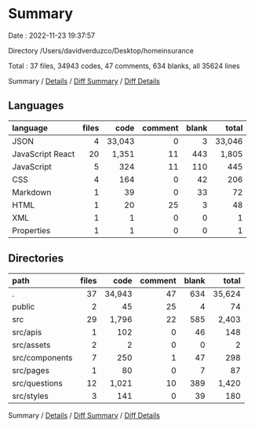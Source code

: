 # Summary

Date : 2022-11-23 19:37:57

Directory /Users/davidverduzco/Desktop/homeinsurance

Total : 37 files,  34943 codes, 47 comments, 634 blanks, all 35624 lines

Summary / [Details](details.md) / [Diff Summary](diff.md) / [Diff Details](diff-details.md)

## Languages
| language | files | code | comment | blank | total |
| :--- | ---: | ---: | ---: | ---: | ---: |
| JSON | 4 | 33,043 | 0 | 3 | 33,046 |
| JavaScript React | 20 | 1,351 | 11 | 443 | 1,805 |
| JavaScript | 5 | 324 | 11 | 110 | 445 |
| CSS | 4 | 164 | 0 | 42 | 206 |
| Markdown | 1 | 39 | 0 | 33 | 72 |
| HTML | 1 | 20 | 25 | 3 | 48 |
| XML | 1 | 1 | 0 | 0 | 1 |
| Properties | 1 | 1 | 0 | 0 | 1 |

## Directories
| path | files | code | comment | blank | total |
| :--- | ---: | ---: | ---: | ---: | ---: |
| . | 37 | 34,943 | 47 | 634 | 35,624 |
| public | 2 | 45 | 25 | 4 | 74 |
| src | 29 | 1,796 | 22 | 585 | 2,403 |
| src/apis | 1 | 102 | 0 | 46 | 148 |
| src/assets | 2 | 2 | 0 | 0 | 2 |
| src/components | 7 | 250 | 1 | 47 | 298 |
| src/pages | 1 | 80 | 0 | 7 | 87 |
| src/questions | 12 | 1,021 | 10 | 389 | 1,420 |
| src/styles | 3 | 141 | 0 | 39 | 180 |

Summary / [Details](details.md) / [Diff Summary](diff.md) / [Diff Details](diff-details.md)
